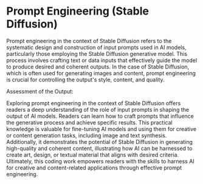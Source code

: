 # Prompt Engineering (Stable Diffusion) 

Prompt engineering in the context of Stable Diffusion refers to the systematic design and construction of input prompts used in AI models, particularly those employing the Stable Diffusion generative model. This process involves crafting text or data inputs that effectively guide the model to produce desired and coherent outputs. In the case of Stable Diffusion, which is often used for generating images and content, prompt engineering is crucial for controlling the output's style, content, and quality.

Assessment of the Output:

Exploring prompt engineering in the context of Stable Diffusion offers readers a deep understanding of the role of input prompts in shaping the output of AI models. Readers can learn how to craft prompts that influence the generative process and achieve specific results. This practical knowledge is valuable for fine-tuning AI models and using them for creative or content generation tasks, including image and text synthesis. Additionally, it demonstrates the potential of Stable Diffusion in generating high-quality and coherent content, illustrating how AI can be harnessed to create art, design, or textual material that aligns with desired criteria. Ultimately, this coding work empowers readers with the skills to harness AI for creative and content-related applications through effective prompt engineering.
